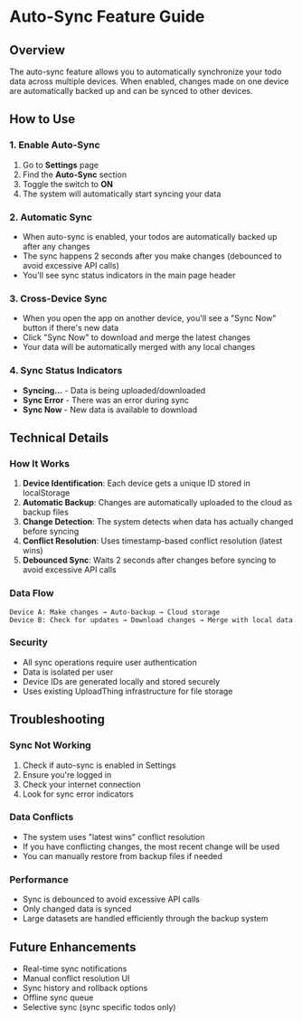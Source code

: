 # Auto-Sync Feature Guide

## Overview

The auto-sync feature allows you to automatically synchronize your todo data across multiple devices. When enabled, changes made on one device are automatically backed up and can be synced to other devices.

## How to Use

### 1. Enable Auto-Sync
1. Go to **Settings** page
2. Find the **Auto-Sync** section
3. Toggle the switch to **ON**
4. The system will automatically start syncing your data

### 2. Automatic Sync
- When auto-sync is enabled, your todos are automatically backed up after any changes
- The sync happens 2 seconds after you make changes (debounced to avoid excessive API calls)
- You'll see sync status indicators in the main page header

### 3. Cross-Device Sync
- When you open the app on another device, you'll see a "Sync Now" button if there's new data
- Click "Sync Now" to download and merge the latest changes
- Your data will be automatically merged with any local changes

### 4. Sync Status Indicators
- **Syncing...** - Data is being uploaded/downloaded
- **Sync Error** - There was an error during sync
- **Sync Now** - New data is available to download

## Technical Details

### How It Works
1. **Device Identification**: Each device gets a unique ID stored in localStorage
2. **Automatic Backup**: Changes are automatically uploaded to the cloud as backup files
3. **Change Detection**: The system detects when data has actually changed before syncing
4. **Conflict Resolution**: Uses timestamp-based conflict resolution (latest wins)
5. **Debounced Sync**: Waits 2 seconds after changes before syncing to avoid excessive API calls

### Data Flow
```
Device A: Make changes → Auto-backup → Cloud storage
Device B: Check for updates → Download changes → Merge with local data
```

### Security
- All sync operations require user authentication
- Data is isolated per user
- Device IDs are generated locally and stored securely
- Uses existing UploadThing infrastructure for file storage

## Troubleshooting

### Sync Not Working
1. Check if auto-sync is enabled in Settings
2. Ensure you're logged in
3. Check your internet connection
4. Look for sync error indicators

### Data Conflicts
- The system uses "latest wins" conflict resolution
- If you have conflicting changes, the most recent change will be used
- You can manually restore from backup files if needed

### Performance
- Sync is debounced to avoid excessive API calls
- Only changed data is synced
- Large datasets are handled efficiently through the backup system

## Future Enhancements
- Real-time sync notifications
- Manual conflict resolution UI
- Sync history and rollback options
- Offline sync queue
- Selective sync (sync specific todos only)
